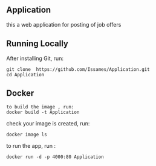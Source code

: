 ## Application
this a web application for posting of job offers
## Running Locally

After installing Git, run:
```
git clone  https://github.com/Issames/Application.git  
cd Application
```
## Docker
```
to build the image , run:
docker build -t Application
```
check your image is created, run:
```
docker image ls
```
to run the app, run :
```
docker run -d -p 4000:80 Application
```
